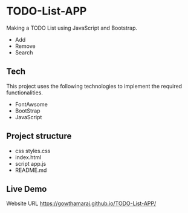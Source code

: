 # TODO-List-APP
Making a TODO List using JavaScript and Bootstrap.
  - Add
  - Remove
  - Search

## Tech
This project uses the following technologies to implement the required functionalities.
  - FontAwsome
  - BootStrap
  - JavaScript

## Project structure
   - css
     styles.css    
   - index.html
   - script
     app.js
   - README.md

## Live Demo
Website URL https://gowthamaraj.github.io/TODO-List-APP/